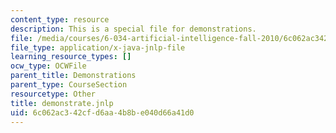```yaml
---
content_type: resource
description: This is a special file for demonstrations.
file: /media/courses/6-034-artificial-intelligence-fall-2010/6c062ac342cfd6aa4b8be040d66a41d0_demonstrate.jnlp
file_type: application/x-java-jnlp-file
learning_resource_types: []
ocw_type: OCWFile
parent_title: Demonstrations
parent_type: CourseSection
resourcetype: Other
title: demonstrate.jnlp
uid: 6c062ac3-42cf-d6aa-4b8b-e040d66a41d0
---
```


